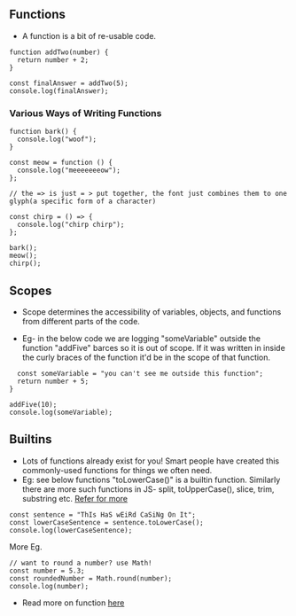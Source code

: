 ## Functions

- A function is a bit of re-usable code.

```
function addTwo(number) {
  return number + 2;
}

const finalAnswer = addTwo(5);
console.log(finalAnswer);
```

### Various Ways of Writing Functions

```
function bark() {
  console.log("woof");
}

const meow = function () {
  console.log("meeeeeeeow");
};

// the => is just = > put together, the font just combines them to one glyph(a specific form of a character)

const chirp = () => {
  console.log("chirp chirp");
};

bark();
meow();
chirp();
```

## Scopes

- Scope determines the accessibility of variables, objects, and functions from different parts of the code.

- Eg- in the below code we are logging "someVariable" outside the function "addFive" barces so it is out of scope. If it was written in inside the curly braces of the function it'd be in the scope of that function. 

``` function addFive(number) {
  const someVariable = "you can't see me outside this function";
  return number + 5;
}

addFive(10);
console.log(someVariable);
```

## Builtins

- Lots of functions already exist for you! Smart people have created this commonly-used functions for things we often need.
- Eg: see below functions "toLowerCase()" is a builtin function. Similarly there are more such functions in JS- split, toUpperCase(), slice, trim, substring etc. [Refer for more](https://developer.mozilla.org/en-US/docs/Web/JavaScript/Reference/Global_Objects/String)

```
const sentence = "ThIs HaS wEiRd CaSiNg On It";
const lowerCaseSentence = sentence.toLowerCase();
console.log(lowerCaseSentence);
```

More Eg.

```
// want to round a number? use Math!
const number = 5.3;
const roundedNumber = Math.round(number);
console.log(number);
```
- Read more on function [here](https://javascript.info/function-basics)